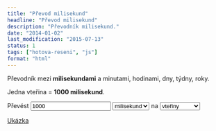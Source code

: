 ```yaml
---
title: "Převod milisekund"
headline: "Převod milisekund"
description: "Převodník milisekund."
date: "2014-01-02"
last_modification: "2015-07-13"
status: 1
tags: ["hotova-reseni", "js"]
format: "html"
---
```


<p>Převodník mezi <b>milisekundami</b> a minutami, hodinami, dny, týdny, roky.</p>

<p>Jedna vteřina = <b>1000 milisekund</b>.</p>

<div class="live">
  <p>
    <label>Převést <input id="kolik" value="1000"></label>
    <select id="z">
      <option value="1" selected>milisekund</option>
      <option value="1000" >vteřin</option>
      <option value="60000">minut</option>
      <option value="216000000">hodin</option>
      <option value="5184000000">dní</option>
      <option value="1893488986060">let</option>
    </select>
    na
    <select id="na">
      <option value="1" >milisekundy</option>
      <option value="1000" selected>vteřiny</option>
      <option value="60000">minuty</option>
      <option value="216000000">hodiny</option>
      <option value="5184000000">dny</option>
      <option value="1893488986060">roky</option>
    </select>
  </p>
  <p id="vysledek"></p>
  
  <script>
    function getOptionByValue(select) {
      var option = select.getElementsByTagName("option");
      for (var i = 0; i < option.length; i++) {
        if (select.value == option[i].value) return (option[i].innerHTML);
      }
    }
    
    /* Zaokrouhlení */
    function zaokrouhlit(cislo) {
        return (Math.round((cislo) * 100) / 100);	
    }
        
    var kolik = document.getElementById("kolik");
    var z = document.getElementById("z");
    var na = document.getElementById("na");
    var vypsat = document.getElementById("vysledek");
    
    function prepocitat() {
      var hodnota = parseFloat(0 + kolik.value.replace(",", "."));
      var vysledek = hodnota * (parseFloat(z.value) / parseFloat(na.value));
      vypsat.innerHTML = hodnota + " " + getOptionByValue(z) + " na <b>" + getOptionByValue(na) + "</b> je " + vysledek + (vysledek == zaokrouhlit(vysledek) ? "" : "<br>To je cca " + zaokrouhlit(vysledek) + ".");
    }
    
    window.onload = kolik.onchange = kolik.onkeyup = kolik.onkeypress = z.onchange = na.onchange = prepocitat;
  </script>
</div>

<p><a href="https://kod.djpw.cz/yvab">Ukázka</a></p>
